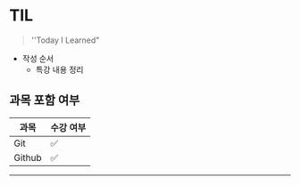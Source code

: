 # TIL

> ''Today I Learned"



* 작성 순서
  * 특강 내용 정리



## 과목 포함 여부

| 과목   | 수강 여부 |
| ------ | --------- |
| Git    | ✅         |
| Github | ✅         |

---

